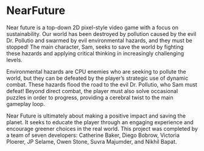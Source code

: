 # NearFuture

Near future is a top-down 2D pixel-style video game with a focus on sustainability. Our world has been destroyed by pollution caused by the evil Dr. Pollutio and swarmed by evil environmental hazards, and they must be stopped! The main character, Sam, seeks to save the world by fighting these hazards and applying critical thinking in increasingly challenging levels.

Environmental hazards are CPU enemies who are seeking to pollute the world, but they can be defeated by the player’s strategic use of dynamic combat. These hazards flood the road to the evil Dr. Pollutio, who Sam must defeat! Beyond direct combat, the player must also solve occasional puzzles in order to progress, providing a cerebral twist to the main gameplay loop. 

Near Future is ultimately about making a positive impact and saving the planet. It seeks to educate the player through an engaging experience and encourage greener choices in the real world. This project was completed by a team of seven developers: Catherine Baker, Diego Bobrow, Victoria Ploerer, JP Selame, Owen Stone, Suvra Majumder, and Nikhil Bapat.
